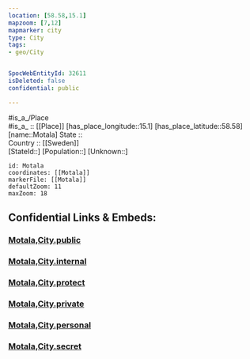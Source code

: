 ```yaml
---
location: [58.58,15.1] 
mapzoom: [7,12] 
mapmarker: city 
type: City
tags:
- geo/City


SpocWebEntityId: 32611
isDeleted: false
confidential: public

---
```

#is_a_/Place  
#is_a_ :: [[Place]] 
[has_place_longitude::15.1] 
[has_place_latitude::58.58] 
[name::Motala] 
State ::  
Country :: [[Sweden]]  
[StateId::] 
[Population::] 
[Unknown::] 


```leaflet
id: Motala
coordinates: [[Motala]] 
markerFile: [[Motala]] 
defaultZoom: 11 
maxZoom: 18
```


## Confidential Links & Embeds: 

### [Motala,City.public](/_public/\Earth\Continent\Europe\Europe~North\Sweden\Provinces~Sweden\Östergötland\CityMotala,City.public.md) 

### [Motala,City.internal](/_internal/\Earth\Continent\Europe\Europe~North\Sweden\Provinces~Sweden\Östergötland\CityMotala,City.internal.md) 

### [Motala,City.protect](/_protect/\Earth\Continent\Europe\Europe~North\Sweden\Provinces~Sweden\Östergötland\CityMotala,City.protect.md) 

### [Motala,City.private](/_private/\Earth\Continent\Europe\Europe~North\Sweden\Provinces~Sweden\Östergötland\CityMotala,City.private.md) 

### [Motala,City.personal](/_personal/\Earth\Continent\Europe\Europe~North\Sweden\Provinces~Sweden\Östergötland\CityMotala,City.personal.md) 

### [Motala,City.secret](/_secret/\Earth\Continent\Europe\Europe~North\Sweden\Provinces~Sweden\Östergötland\CityMotala,City.secret.md)

